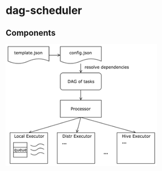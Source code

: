 # dag-scheduler
## Components
<img src="https://github.com/cyber4ron/notes/blob/master/images/dag-scheduler.png" width="400">
